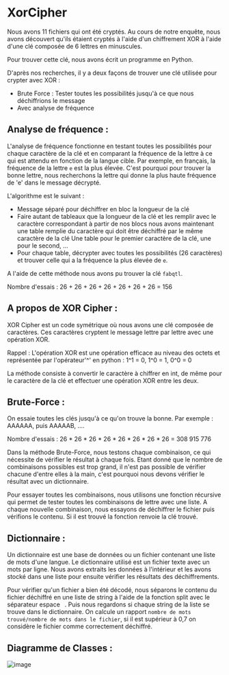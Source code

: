 # XorCipher

Nous avons 11 fichiers qui ont été cryptés. Au cours de notre enquête, nous avons découvert qu'ils étaient cryptés à l'aide d'un chiffrement XOR à l'aide d'une clé composée de 6 lettres en minuscules.

Pour trouver cette clé, nous avons écrit un programme en Python.

D'après nos recherches, il y a deux façons de trouver une clé utilisée pour crypter avec XOR :

  - Brute Force : Tester toutes les possibilités jusqu'à ce que nous déchiffrions le message
  - Avec analyse de fréquence



## Analyse de fréquence :

L'analyse de fréquence fonctionne en testant toutes les possibilités pour chaque caractère de la clé et en comparant la fréquence de la lettre à ce qui est attendu en fonction de la langue cible.
Par exemple, en français, la fréquence de la lettre `e` est la plus élevée. C'est pourquoi pour trouver la bonne lettre, nous recherchons la lettre qui donne la plus haute fréquence de 'e' dans le message décrypté.

L'algorithme est le suivant :

  - Message séparé pour déchiffrer en bloc la longueur de la clé
  - Faire autant de tableaux que la longueur de la clé et les remplir avec le caractère correspondant à partir de nos blocs
      nous avons maintenant une table remplie du caractère qui doit être déchiffré par le même caractère de la clé
      Une table pour le premier caractère de la clé, une pour le second, ...
  - Pour chaque table, décrypter avec toutes les possibilités (26 caractères) et trouver celle qui a la fréquence la plus élevée de `e`.

A l'aide de cette méthode nous avons pu trouver la clé `fabqtl`.

Nombre d'essais : 26 + 26 + 26 + 26 + 26 + 26 + 26 = 156


## A propos de XOR Cipher :

XOR Cipher est un code symétrique où nous avons une clé composée de caractères. Ces caractères cryptent le message lettre par lettre avec une opération XOR.

Rappel : L'opération XOR est une opération efficace au niveau des octets et représentée par l'opérateur'^' en python : 
1^1 = 0, 1^0 = 1, 0^0 = 0

La méthode consiste à convertir le caractère à chiffrer en int, de même pour le caractère de la clé et effectuer une opération XOR entre les deux.



## Brute-Force :

On essaie toutes les clés jusqu'à ce qu'on trouve la bonne. Par exemple : AAAAAA, puis AAAAAB, ....

Nombre d'essais : 26 * 26 * 26 * 26 * 26 * 26 * 26 * 26 = 308 915 776


Dans la méthode Brute-Force, nous testons chaque combinaison, ce qui nécessite de vérifier le résultat à chaque fois. Etant donné que le nombre de combinaisons possibles est trop grand, il n'est pas possible de vérifier chacune d'entre elles à la main, c'est pourquoi nous devons vérifier le résultat avec un dictionnaire.


Pour essayer toutes les combinaisons, nous utilisons une fonction récursive qui permet de tester toutes les combinaisons de lettre avec une liste. A chaque nouvelle combinaison, nous essayons de déchiffrer le fichier puis vérifions le contenu. Si il est trouvé la fonction renvoie la clé trouvé.



## Dictionnaire :

Un dictionnaire est une base de données ou un fichier contenant une liste de mots d'une langue.
Le dictionnaire utilisé est un fichier texte avec un mots par ligne.
Nous avons extraits les données à l'intérieur et les avons stocké dans une liste pour ensuite vérifier les résultats des déchiffrements.


Pour vérifier qu'un fichier a bien été décodé, nous séparons le contenu du fichier déchiffré en une liste de string à l'aide de la fonction split avec le séparateur espace ` `. Puis nous regardons si chaque string de la liste se trouve dans le dictionnaire. On calcule un rapport `nombre de mots trouvé/nombre de mots dans le fichier`, si il est supérieur à 0,7 on considère le fichier comme correctement déchiffré.


## Diagramme de Classes :

![image](https://user-images.githubusercontent.com/19566220/55892567-d0658380-5bb6-11e9-97a8-71a6f4e86d8a.png)


